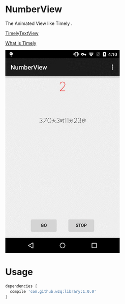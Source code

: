# NumberView

The Animated View like Timely .

[TimelyTextView][1]

[What is Timely][2]

![image](art/show.gif)

# Usage

```groovy
dependencies {
  compile 'com.github.wzq:library:1.0.0'
}
```

[1]:https://github.com/adnan-SM/TimelyTextView
[2]:http://sriramramani.wordpress.com/2013/10/14/number-tweening/
